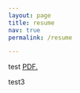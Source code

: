 ```yaml
---
layout: page
title: resume
nav: true
permalink: /resume

---
```

<object data="assets/pdf/Resume_SafiyyahBachar-forwebsite_2023" width="800" height="800" type='application/pdf'/>

test 
<a href="https://safiyyahb.github.io/assets/pdf/Resume_SafiyyahBachar-forwebsite_2023.pdf" target="_blank">PDF.</a>


test3

<embed src="https://safiyyahb.github.io/assets/pdf/Resume_SafiyyahBachar-forwebsite_2023.pdf" type="application/pdf" width="800" height="800"/>
